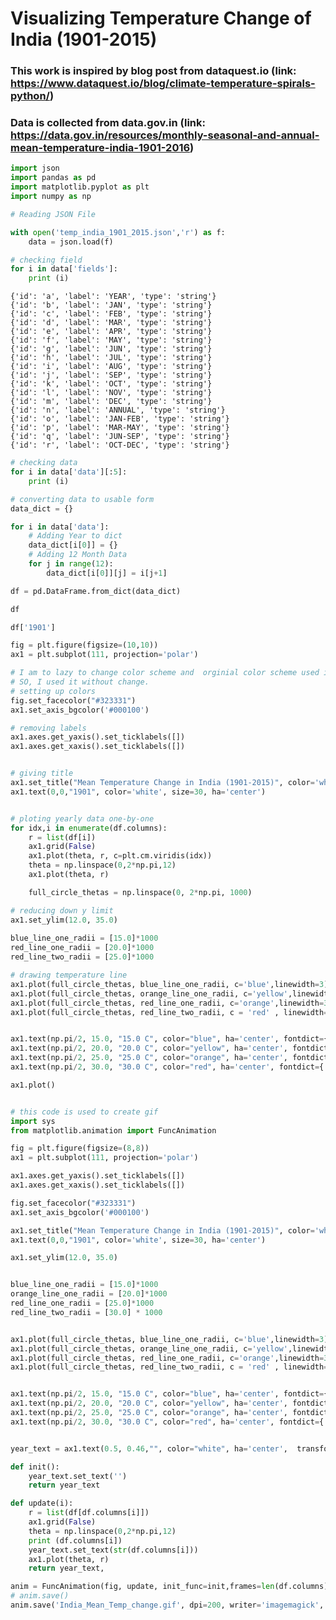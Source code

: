 
# Visualizing Temperature Change of India (1901-2015)

### This work is inspired by blog post from dataquest.io (link: https://www.dataquest.io/blog/climate-temperature-spirals-python/)

### Data is collected from data.gov.in (link: https://data.gov.in/resources/monthly-seasonal-and-annual-mean-temperature-india-1901-2016)



```python
import json
import pandas as pd
import matplotlib.pyplot as plt
import numpy as np
```


```python
# Reading JSON File

with open('temp_india_1901_2015.json','r') as f:
    data = json.load(f)
```


```python
# checking field
for i in data['fields']:
    print (i)
```

    {'id': 'a', 'label': 'YEAR', 'type': 'string'}
    {'id': 'b', 'label': 'JAN', 'type': 'string'}
    {'id': 'c', 'label': 'FEB', 'type': 'string'}
    {'id': 'd', 'label': 'MAR', 'type': 'string'}
    {'id': 'e', 'label': 'APR', 'type': 'string'}
    {'id': 'f', 'label': 'MAY', 'type': 'string'}
    {'id': 'g', 'label': 'JUN', 'type': 'string'}
    {'id': 'h', 'label': 'JUL', 'type': 'string'}
    {'id': 'i', 'label': 'AUG', 'type': 'string'}
    {'id': 'j', 'label': 'SEP', 'type': 'string'}
    {'id': 'k', 'label': 'OCT', 'type': 'string'}
    {'id': 'l', 'label': 'NOV', 'type': 'string'}
    {'id': 'm', 'label': 'DEC', 'type': 'string'}
    {'id': 'n', 'label': 'ANNUAL', 'type': 'string'}
    {'id': 'o', 'label': 'JAN-FEB', 'type': 'string'}
    {'id': 'p', 'label': 'MAR-MAY', 'type': 'string'}
    {'id': 'q', 'label': 'JUN-SEP', 'type': 'string'}
    {'id': 'r', 'label': 'OCT-DEC', 'type': 'string'}



```python
# checking data
for i in data['data'][:5]:
    print (i)
```


```python
# converting data to usable form
data_dict = {}

for i in data['data']:
    # Adding Year to dict
    data_dict[i[0]] = {}
    # Adding 12 Month Data
    for j in range(12):
        data_dict[i[0]][j] = i[j+1]
```


```python
df = pd.DataFrame.from_dict(data_dict)
```


```python
df
```


```python
df['1901']
```


```python
fig = plt.figure(figsize=(10,10))
ax1 = plt.subplot(111, projection='polar')

# I am to lazy to change color scheme and  orginial color scheme used in blogpost is also nice. 
# SO, I used it without change. 
# setting up colors
fig.set_facecolor("#323331")
ax1.set_axis_bgcolor('#000100')

# removing labels
ax1.axes.get_yaxis().set_ticklabels([])
ax1.axes.get_xaxis().set_ticklabels([])


# giving title
ax1.set_title("Mean Temperature Change in India (1901-2015)", color='white', fontdict={'fontsize': 30})
ax1.text(0,0,"1901", color='white', size=30, ha='center')


# ploting yearly data one-by-one
for idx,i in enumerate(df.columns):
    r = list(df[i])
    ax1.grid(False)
    ax1.plot(theta, r, c=plt.cm.viridis(idx))
    theta = np.linspace(0,2*np.pi,12)
    ax1.plot(theta, r)

    full_circle_thetas = np.linspace(0, 2*np.pi, 1000)

# reducing down y limit
ax1.set_ylim(12.0, 35.0)
    
blue_line_one_radii = [15.0]*1000
red_line_one_radii = [20.0]*1000
red_line_two_radii = [25.0]*1000

# drawing temperature line
ax1.plot(full_circle_thetas, blue_line_one_radii, c='blue',linewidth=3)
ax1.plot(full_circle_thetas, orange_line_one_radii, c='yellow',linewidth=3)
ax1.plot(full_circle_thetas, red_line_one_radii, c='orange',linewidth=3)
ax1.plot(full_circle_thetas, red_line_two_radii, c = 'red' , linewidth=3)


ax1.text(np.pi/2, 15.0, "15.0 C", color="blue", ha='center', fontdict={'fontsize': 20})
ax1.text(np.pi/2, 20.0, "20.0 C", color="yellow", ha='center', fontdict={'fontsize': 20})
ax1.text(np.pi/2, 25.0, "25.0 C", color="orange", ha='center', fontdict={'fontsize': 20})
ax1.text(np.pi/2, 30.0, "30.0 C", color="red", ha='center', fontdict={'fontsize': 20})

ax1.plot()

```


```python

# this code is used to create gif
import sys
from matplotlib.animation import FuncAnimation

fig = plt.figure(figsize=(8,8))
ax1 = plt.subplot(111, projection='polar')

ax1.axes.get_yaxis().set_ticklabels([])
ax1.axes.get_xaxis().set_ticklabels([])

fig.set_facecolor("#323331")
ax1.set_axis_bgcolor('#000100')

ax1.set_title("Mean Temperature Change in India (1901-2015)", color='white', fontdict={'fontsize': 20})
ax1.text(0,0,"1901", color='white', size=30, ha='center')

ax1.set_ylim(12.0, 35.0)


blue_line_one_radii = [15.0]*1000
orange_line_one_radii = [20.0]*1000
red_line_one_radii = [25.0]*1000
red_line_two_radii = [30.0] * 1000


ax1.plot(full_circle_thetas, blue_line_one_radii, c='blue',linewidth=3)
ax1.plot(full_circle_thetas, orange_line_one_radii, c='yellow',linewidth=3)
ax1.plot(full_circle_thetas, red_line_one_radii, c='orange',linewidth=3)
ax1.plot(full_circle_thetas, red_line_two_radii, c = 'red' , linewidth=3)


ax1.text(np.pi/2, 15.0, "15.0 C", color="blue", ha='center', fontdict={'fontsize': 20})
ax1.text(np.pi/2, 20.0, "20.0 C", color="yellow", ha='center', fontdict={'fontsize': 20})
ax1.text(np.pi/2, 25.0, "25.0 C", color="orange", ha='center', fontdict={'fontsize': 20})
ax1.text(np.pi/2, 30.0, "30.0 C", color="red", ha='center', fontdict={'fontsize': 20})


year_text = ax1.text(0.5, 0.46,"", color="white", ha='center',  transform=ax1.transAxes,fontdict={'fontsize': 17})

def init():    
    year_text.set_text('')
    return year_text

def update(i):
    r = list(df[df.columns[i]])
    ax1.grid(False)
    theta = np.linspace(0,2*np.pi,12)
    print (df.columns[i])
    year_text.set_text(str(df.columns[i]))
    ax1.plot(theta, r)
    return year_text,

anim = FuncAnimation(fig, update, init_func=init,frames=len(df.columns), interval=150,blit=False)
# anim.save()
anim.save('India_Mean_Temp_change.gif', dpi=200, writer='imagemagick', savefig_kwargs={'facecolor': '#323331'})
```

